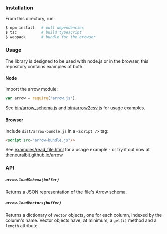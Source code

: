 <!---
  Licensed under the Apache License, Version 2.0 (the "License");
  you may not use this file except in compliance with the License.
  You may obtain a copy of the License at

   http://www.apache.org/licenses/LICENSE-2.0

  Unless required by applicable law or agreed to in writing, software
  distributed under the License is distributed on an "AS IS" BASIS,
  WITHOUT WARRANTIES OR CONDITIONS OF ANY KIND, either express or implied.
  See the License for the specific language governing permissions and
  limitations under the License. See accompanying LICENSE file.
-->

### Installation

From this directory, run:

``` bash
$ npm install   # pull dependencies
$ tsc           # build typescript
$ webpack       # bundle for the browser
```

### Usage
The library is designed to be used with node.js or in the browser, this repository contains examples of both.

#### Node
Import the arrow module:

``` js
var arrow = require("arrow.js");
```

See [bin/arrow_schema.js](bin/arrow_schema.js) and [bin/arrow2csv.js](bin/arrow2csv.js) for usage examples.

#### Browser
Include `dist/arrow-bundle.js` in a `<script />` tag:
``` html
<script src="arrow-bundle.js"/>
```
See [examples/read_file.html](examples/read_file.html) for a usage example - or try it out now at [theneuralbit.github.io/arrow](http://theneuralbit.github.io/arrow)

### API
##### `arrow.loadSchema(buffer)`
Returns a JSON representation of the file's Arrow schema.

##### `arrow.loadVectors(buffer)`
Returns a dictionary of `Vector` objects, one for each column, indexed by the column's name.
Vector objects have, at minimum, a `get(i)` method and a `length` attribute.
